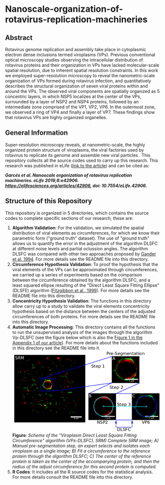 # Nanoscale-organization-of-rotavirus-replication-machineries

## Abstract
Rotavirus genome replication and assembly take place in cytoplasmic electron dense inclusions termed viroplasms (VPs). Previous conventional optical microscopy studies observing the intracellular distribution of rotavirus proteins and their organization in VPs have lacked molecular-scale spatial resolution, due to inherent spatial resolution constraints. In this work we employed super-resolution microscopy to reveal the nanometric-scale organization of VPs formed during rotavirus infection, and quantitatively describes the structural organization of seven viral proteins within and around the VPs. The observed viral components are spatially organized as 5 concentric layers, in which NSP5 localizes at the center of the VPs, surrounded by a layer of NSP2 and NSP4 proteins, followed by an intermediate zone comprised of the VP1, VP2, VP6. In the outermost zone, we observed a ring of VP4 and finally a layer of VP7. These findings show that rotavirus VPs are highly organized organelles.    

## General Information
Super-resolution microscopy reveals, at nanometric-scale, the highly organized protein structure of viroplasms, the viral factories used by rotavirus to replicate its genome and assemble new viral particles .
This repository collects all the source codes used to carry up this research. This research was published in eLife ([link to the article](https://elifesciences.org/articles/42906)) and can be cited as:    

***Garcés et al. Nanoscale organization of rotavirus replication machineries. eLife 2019;8:e42906. https://elifesciences.org/articles/42906, doi: 10.7554/eLife.42906.***

## Structure of this Repository
This repository is organized in 5 directories, which contains the source codes to complete specific sections of our research, these are:   
1. **Algorithm Validation**: For the validation, we simulated the spatial distribution of viral elements as circumferences, for which we know their parametric form ("ground truth" dataset). The use of "ground truth" allows us to quantify the error in the adjustment of the algorithm DLSFC at different noise levels and partial oclussion angles. The algorithm DLSFC was compared with other two approaches proposed by [Gander et al. 1994](http://yoinsider.net/redir/icP8Lm0RUQ4Z_mLo0_OqP0Wa4duBvtDyHXHlKZXO9WHzwR3YGQtsBJynuCYrF8iBcMOkqyVNugnXd4iLRBlTpAhgudJNrddursNPIWr6nwMk9wvBDPQOod6PpnOakUeT7QXF9EBrKdY3jLN14U6FWvbyqXbnJSngzydRkA82qOvyzQs5TQwri2-b4YAF-JGQ5Oq8Slo9K1NPmHsUZxrQmK5OPJNUkRvkbD_zJM3wQK2HXu8Kh3-K4bnNUR-0ewc1kIDUDmY-h4VI_RXmBbXjQuy8u4bjHTibCNYz9CM-FXQJnPsZm33nhdH8YFtMFw86NP0-g3IEL4IqZe_6y0ekoGTbuHe5h7-XQZMymC3oGgqggbEq94Xs8w7q4YD4WLPmti3jg6SwBvz1OE8drlqg9N7uycff-IxqX1PM0ABIvHtrUGc=). For more details see the README file into this directory.     
2. **Circumference Hypothesis Validation**: To proof the hypothesis that the viral elements of the VPs can be approximated through circumferences, we carried up a series of experiments based on the comparison between the circumference obtained by the algorithm DLSFC, and a least squared ellipse resulting of the "Direct Least Square Fitting Ellipse" (DLSFE) algorithm ([Fitzgibbon et al., 1999](https://ieeexplore.ieee.org/document/765658)). For more details see the README file into this directory.     
3. **Concentricity Hypothesis Validation**: The functions in this directory allow carry up to a study to validate the viral elements concentricity hypothesis based on the distance between the centers of the adjusted circumferences of both proteins. For more details see the README file into this directory.     
4. **Automatic Image Processing**: This directory contains all the functions to run the unsupervised analysis of the images through the algorithm Vp-DLSFC (see the figure below which is also the [Figure 1 in the Appendix 1 of our article](https://elifesciences.org/articles/42906)). For more details about the functions included in this directory see the README file into it.    
![](Scheme.png  "Scheme of the “Viroplasm Direct Least Square Fitting Circumference” algorithm")
**Figure**: *Scheme of the “Viroplasm Direct Least Square Fitting Circumference” algorithm (VPs-DLSFC). SRM) Complete SRM image; A) Manual pre-segmentation step, an expert selects and isolates each viroplasm as a single image; B) Fit a circumference to the reference protein through the algorithm DLSFC; C) The center of the reference protein is taken as the center of the accompanying protein, and then the radius of the adjust circumference for this second protein is computed.*      
5. **R Codes**: It includes all the R source codes for the statistical analysis. For more details consult the README file into this directory.














